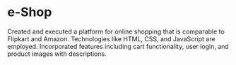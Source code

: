 # e-Shop
Created and executed a platform for online shopping that is comparable to Flipkart and Amazon.
Technologies like HTML, CSS, and JavaScript are employed.
Incorporated features including cart functionality, user login, and product images with descriptions.
